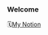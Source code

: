 ### Welcome

🗓️[My Notion](https://grandiose-gem-92b.notion.site/d765cd0063ba4adb8ea1dd9064d53320?v=9fd8c5621bfb4020a42c5656acdf5127&pvs=4)

<!--
**wooni97/wooni97** is a ✨ _special_ ✨ repository because its `README.md` (this file) appears on your GitHub profile.

Here are some ideas to get you started:

- 🔭 I’m currently working on ...
- 🌱 I’m currently learning ...
- 👯 I’m looking to collaborate on ...
- 🤔 I’m looking for help with ...
- 💬 Ask me about ...
- 📫 How to reach me: ...
- 😄 Pronouns: ...
- ⚡ Fun fact: ...
-->
